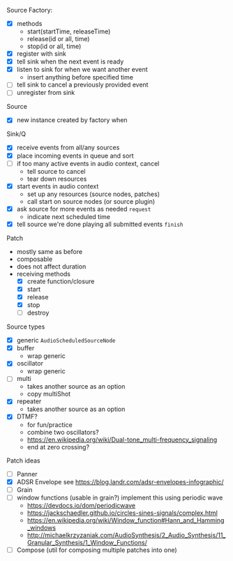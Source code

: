 Source Factory:
- [x] methods
  - start(startTime, releaseTime)
  - release(id or all, time)
  - stop(id or all, time)
- [x] register with sink
- [x] tell sink when the next event is ready
- [x] listen to sink for when we want another event
  - insert anything before specified time
- [ ] tell sink to cancel a previously provided event
- [ ] unregister from sink

Source
- [x] new instance created by factory when 

Sink/Q
- [x] receive events from all/any sources
- [x] place incoming events in queue and sort
- [ ] if too many active events in audio context, cancel
  - tell source to cancel
  - tear down resources
- [x] start events in audio context
  - set up any resources (source nodes, patches)
  - call start on source nodes (or source plugin)
- [x] ask source for more events as needed `request`
  - indicate next scheduled time
- [x] tell source we're done playing all submitted events `finish`

Patch
- mostly same as before
- composable
- does not affect duration
- receiving methods
  - [x] create function/closure
  - [x] start
  - [x] release
  - [x] stop
  - [ ] destroy

Source types
- [x] generic `AudioScheduledSourceNode`
- [x] buffer
  - wrap generic
- [x] oscillator
  - wrap generic
- [ ] multi
  - takes another source as an option
  - copy multiShot
- [x] repeater
  - takes another source as an option
- [x] DTMF?
  - for fun/practice
  - combine two oscillators?
  - https://en.wikipedia.org/wiki/Dual-tone_multi-frequency_signaling
  - end at zero crossing?

Patch ideas
- [ ] Panner
- [x] ADSR Envelope
  see https://blog.landr.com/adsr-envelopes-infographic/
- [ ] Grain
- [ ] window functions (usable in grain?)
implement this using periodic wave
  - https://devdocs.io/dom/periodicwave
  - https://jackschaedler.github.io/circles-sines-signals/complex.html
  - https://en.wikipedia.org/wiki/Window_function#Hann_and_Hamming_windows
  - http://michaelkrzyzaniak.com/AudioSynthesis/2_Audio_Synthesis/11_Granular_Synthesis/1_Window_Functions/
- [ ] Compose (util for composing multiple patches into one)
